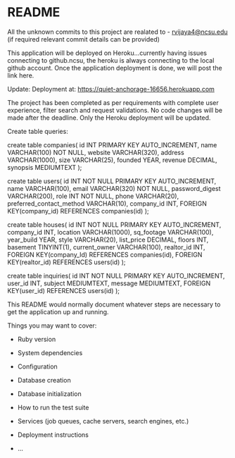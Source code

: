 # README

All the unknown commits to this project are realated to - rvijaya4@ncsu.edu (if required relevant commit details can be provided)

This application will be deployed on Heroku...currently having issues connecting to github.ncsu, the heroku is always connecting to the local github account. Once the application deployment is done, we will post the link here.

Update: Deployment at:
https://quiet-anchorage-16656.herokuapp.com

The project has been completed as per requirements with complete user experience, filter search and request validations. No code changes will be made after the deadline. Only the Heroku deployment will be updated.

Create table queries:

create table companies(
     id INT PRIMARY KEY AUTO_INCREMENT,
     name VARCHAR(100) NOT NULL,
     website VARCHAR(320),
     address VARCHAR(1000),
     size VARCHAR(25),
     founded YEAR,
     revenue DECIMAL,
     synopsis MEDIUMTEXT
     );


create table users(
     id INT NOT NULL PRIMARY KEY AUTO_INCREMENT,
     name VARCHAR(100),
     email VARCHAR(320) NOT NULL,
     password_digest VARCHAR(200),
     role INT NOT NULL,
     phone VARCHAR(20),
     preferred_contact_method VARCHAR(10),
     company_id INT,
     FOREIGN KEY(company_id) REFERENCES companies(id)
     );



create table houses(
     id INT NOT NULL PRIMARY KEY AUTO_INCREMENT,
     company_id INT,
     location VARCHAR(1000),
     sq_footage VARCHAR(100),
     year_build YEAR,
     style VARCHAR(20),
     list_price DECIMAL,
     floors INT,
     basement TINYINT(1),
     current_owner VARCHAR(100),
     realtor_id INT,
     FOREIGN KEY(company_Id) REFERENCES companies(id),
     FOREIGN KEY(realtor_id) REFERENCES users(id)
     );




create table inquiries(
     id INT NOT NULL PRIMARY KEY AUTO_INCREMENT,
     user_id INT,
     subject MEDIUMTEXT,
     message MEDIUMTEXT,
     FOREIGN KEY(user_id) REFERENCES users(id)
     );


This README would normally document whatever steps are necessary to get the
application up and running.

Things you may want to cover:

* Ruby version

* System dependencies

* Configuration

* Database creation

* Database initialization

* How to run the test suite

* Services (job queues, cache servers, search engines, etc.)

* Deployment instructions

* ...

